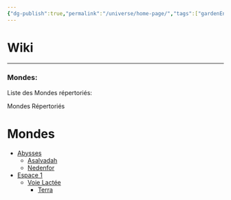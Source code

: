```yaml
---
{"dg-publish":true,"permalink":"/universe/home-page/","tags":["gardenEntry"]}
---
```


# Wiki
---
### Mondes:
Liste des Mondes répertoriés: 




 Mondes Répertoriés 

<div class="transclusion internal-embed is-loaded"><div class="markdown-embed">



# Mondes
<ul><span></span><li><a href="Universe/Mondes/Abysses/Abysses.md" data-href="Universe/Mondes/Abysses/Abysses.md" class="internal-link">Abysses</a><ul><li><a href="Universe/Mondes/Abysses/Asalvadah.md" data-href="Universe/Mondes/Abysses/Asalvadah.md" class="internal-link">Asalvadah</a></li><li><a href="Universe/Mondes/Abysses/Nedenfor.md" data-href="Universe/Mondes/Abysses/Nedenfor.md" class="internal-link">Nedenfor</a></li></ul></li><li><a href="Universe/Mondes/Stellaire/Espaces/Espace 1.md" data-href="Universe/Mondes/Stellaire/Espaces/Espace 1.md" class="internal-link">Espace 1</a><ul><li><a href="Universe/Mondes/Stellaire/Galaxies/Voie Lactée.md" data-href="Universe/Mondes/Stellaire/Galaxies/Voie Lactée.md" class="internal-link">Voie Lactée</a><ul><li><a href="Universe/Mondes/Stellaire/Planètes/Terra.md" data-href="Universe/Mondes/Stellaire/Planètes/Terra.md" class="internal-link">Terra</a></li></ul></li></ul></li></ul>

</div></div>






